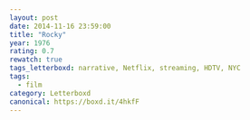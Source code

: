 ```yaml
---
layout: post 
date: 2014-11-16 23:59:00
title: "Rocky"
year: 1976
rating: 0.7
rewatch: true
tags_letterboxd: narrative, Netflix, streaming, HDTV, NYC
tags:
  - film
category: Letterboxd
canonical: https://boxd.it/4hkfF
---
```

